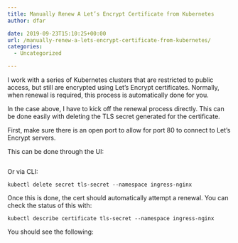 ```yaml
---
title: Manually Renew A Let’s Encrypt Certificate from Kubernetes
author: dfar

date: 2019-09-23T15:10:25+00:00
url: /manually-renew-a-lets-encrypt-certificate-from-kubernetes/
categories:
  - Uncategorized

---
```

I work with a series of Kubernetes clusters that are restricted to public access, but still are encrypted using Let&#8217;s Encrypt certificates. Normally, when renewal is required, this process is automatically done for you.

In the case above, I have to kick off the renewal process directly. This can be done easily with deleting the TLS secret generated for the certificate. 

First, make sure there is an open port to allow for port 80 to connect to Let&#8217;s Encrypt servers.

This can be done through the UI:<figure class="wp-block-image size-large">

<img src="https://dfar.io/wp-content/uploads/2020/02/image-4-1024x189.png" alt="" class="wp-image-1057" srcset="https://40.76.37.251/wp-content/uploads/2020/02/image-4-1024x189.png 1024w, https://40.76.37.251/wp-content/uploads/2020/02/image-4-300x55.png 300w, https://40.76.37.251/wp-content/uploads/2020/02/image-4-768x142.png 768w, https://40.76.37.251/wp-content/uploads/2020/02/image-4-1536x284.png 1536w, https://40.76.37.251/wp-content/uploads/2020/02/image-4-2048x378.png 2048w, https://40.76.37.251/wp-content/uploads/2020/02/image-4-1200x222.png 1200w" sizes="(max-width: 709px) 85vw, (max-width: 909px) 67vw, (max-width: 1362px) 62vw, 840px" /> </figure> 

Or via CLI:

<pre class="wp-block-code"><code>kubectl delete secret tls-secret --namespace ingress-nginx</code></pre>

Once this is done, the cert should automatically attempt a renewal. You can check the status of this with:

`kubectl describe certificate tls-secret --namespace ingress-nginx`

You should see the following:<figure class="wp-block-image">

<img src="https://dfar.io/wp-content/uploads/2019/09/image-9-1024x46.png" alt="" class="wp-image-643" srcset="https://40.76.37.251/wp-content/uploads/2019/09/image-9-1024x46.png 1024w, https://40.76.37.251/wp-content/uploads/2019/09/image-9-300x14.png 300w, https://40.76.37.251/wp-content/uploads/2019/09/image-9-768x35.png 768w, https://40.76.37.251/wp-content/uploads/2019/09/image-9.png 1872w" sizes="(max-width: 709px) 85vw, (max-width: 909px) 67vw, (max-width: 1362px) 62vw, 840px" /> </figure>